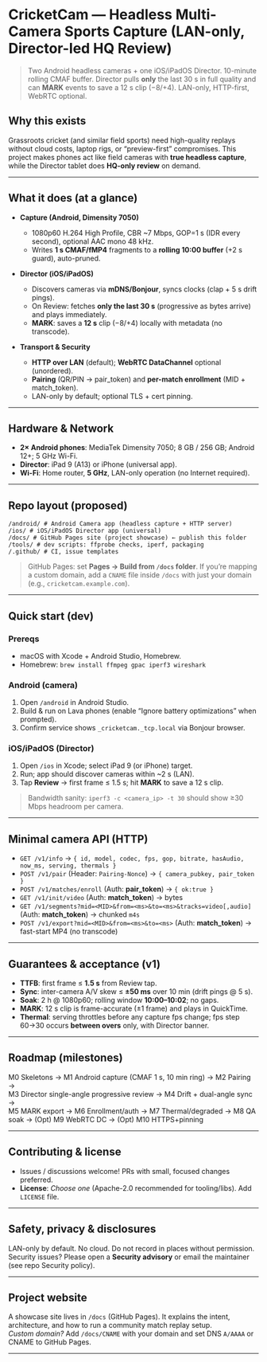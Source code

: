 # CricketCam — Headless Multi-Camera Sports Capture (LAN-only, Director-led HQ Review)

> Two Android headless cameras + one iOS/iPadOS Director. 10-minute rolling CMAF buffer. Director pulls **only** the last 30 s in full quality and can **MARK** events to save a 12 s clip (−8/+4). LAN-only, HTTP-first, WebRTC optional.

## Why this exists
Grassroots cricket (and similar field sports) need high-quality replays without cloud costs, laptop rigs, or “preview-first” compromises. This project makes phones act like field cameras with **true headless capture**, while the Director tablet does **HQ-only review** on demand.

---

## What it does (at a glance)

- **Capture (Android, Dimensity 7050)**
  - 1080p60 H.264 High Profile, CBR ~7 Mbps, GOP=1 s (IDR every second), optional AAC mono 48 kHz.
  - Writes **1 s CMAF/fMP4** fragments to a **rolling 10:00 buffer** (+2 s guard), auto-pruned.

- **Director (iOS/iPadOS)**
  - Discovers cameras via **mDNS/Bonjour**, syncs clocks (clap + 5 s drift pings).
  - On Review: fetches **only the last 30 s** (progressive as bytes arrive) and plays immediately.
  - **MARK**: saves a **12 s** clip (−8/+4) locally with metadata (no transcode).

- **Transport & Security**
  - **HTTP over LAN** (default); **WebRTC DataChannel** optional (unordered).
  - **Pairing** (QR/PIN → pair_token) and **per-match enrollment** (MID + match_token).
  - LAN-only by default; optional TLS + cert pinning.

---

## Hardware & Network

- **2× Android phones**: MediaTek Dimensity 7050; 8 GB / 256 GB; Android 12+; 5 GHz Wi-Fi.
- **Director**: iPad 9 (A13) or iPhone (universal app).
- **Wi-Fi**: Home router, **5 GHz**, LAN-only operation (no Internet required).

---

## Repo layout (proposed)

```
/android/ # Android Camera app (headless capture + HTTP server)
/ios/ # iOS/iPadOS Director app (universal)
/docs/ # GitHub Pages site (project showcase) ← publish this folder
/tools/ # dev scripts: ffprobe checks, iperf, packaging
/.github/ # CI, issue templates
```


> GitHub Pages: set **Pages → Build from `/docs` folder**. If you’re mapping a custom domain, add a `CNAME` file inside `/docs` with just your domain (e.g., `cricketcam.example.com`).

---

## Quick start (dev)

### Prereqs
- macOS with Xcode + Android Studio, Homebrew.
- Homebrew: `brew install ffmpeg gpac iperf3 wireshark`

### Android (camera)
1. Open `/android` in Android Studio.
2. Build & run on Lava phones (enable “Ignore battery optimizations” when prompted).
3. Confirm service shows `_cricketcam._tcp.local` via Bonjour browser.

### iOS/iPadOS (Director)
1. Open `/ios` in Xcode; select iPad 9 (or iPhone) target.
2. Run; app should discover cameras within ~2 s (LAN).
3. Tap **Review** → first frame ≤ 1.5 s; hit **MARK** to save a 12 s clip.

> Bandwidth sanity: `iperf3 -c <camera_ip> -t 30` should show ≥30 Mbps headroom per camera.

---

## Minimal camera API (HTTP)

- `GET /v1/info` → `{ id, model, codec, fps, gop, bitrate, hasAudio, now_ms, serving, thermals }`
- `POST /v1/pair` (Header: `Pairing-Nonce`) → `{ camera_pubkey, pair_token }`
- `POST /v1/matches/enroll` (Auth: **pair_token**) → `{ ok:true }`
- `GET /v1/init/video` (Auth: **match_token**) → bytes
- `GET /v1/segments?mid=<MID>&from=<ms>&to=<ms>&tracks=video[,audio]` (Auth: **match_token**) → chunked `m4s`
- `POST /v1/export?mid=<MID>&from=<ms>&to=<ms>` (Auth: **match_token**) → fast-start MP4 (no transcode)

---

## Guarantees & acceptance (v1)

- **TTFB**: first frame ≤ **1.5 s** from Review tap.
- **Sync**: inter-camera A/V skew ≤ **±50 ms** over 10 min (drift pings @ 5 s).
- **Soak**: 2 h @ 1080p60; rolling window **10:00–10:02**; no gaps.
- **MARK**: 12 s clip is frame-accurate (±1 frame) and plays in QuickTime.
- **Thermal**: serving throttles before any capture fps change; fps step 60→30 occurs **between overs** only, with Director banner.

---

## Roadmap (milestones)
M0 Skeletons → M1 Android capture (CMAF 1 s, 10 min ring) → M2 Pairing →  
M3 Director single-angle progressive review → M4 Drift + dual-angle sync →  
M5 MARK export → M6 Enrollment/auth → M7 Thermal/degraded → M8 QA soak → (Opt) M9 WebRTC DC → (Opt) M10 HTTPS+pinning

---

## Contributing & license
- Issues / discussions welcome! PRs with small, focused changes preferred.
- **License**: _Choose one_ (Apache-2.0 recommended for tooling/libs). Add `LICENSE` file.

---

## Safety, privacy & disclosures
LAN-only by default. No cloud. Do not record in places without permission.  
Security issues? Please open a **Security advisory** or email the maintainer (see repo Security policy).

---

## Project website
A showcase site lives in `/docs` (GitHub Pages). It explains the intent, architecture, and how to run a community match replay setup.  
_Custom domain?_ Add `/docs/CNAME` with your domain and set DNS `A/AAAA` or CNAME to GitHub Pages.

---
